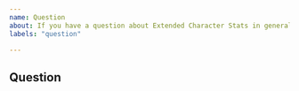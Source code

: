 ```yaml
---
name: Question
about: If you have a question about Extended Character Stats in general choose this issue type.
labels: "question"

---
```


## Question
<!-- Let us know what's on your heart. -->
